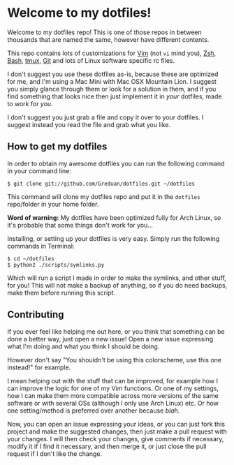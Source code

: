 # Welcome to my dotfiles!

Welcome to my dotfiles repo! This is one of those repos in between thousands that are named the same, however have different contents.

This repo contains lots of customizations for [Vim][1] (not `vi` mind you), [Zsh][2], [Bash][3], [tmux][4], [Git][5] and lots of Linux software specific rc files.

I don't suggest you use these dotfiles as-is, because these are optimized for me, and I'm using a Mac Mini with Mac OSX Mountain Lion. I suggest you simply glance through them or look for a solution in them, and if you find something that looks nice then just implement it in *your* dotfiles, made to work for *you*.

I don't suggest you just grab a  file and copy it over to your dotfiles. I suggest instead you read the file and grab what you like.

## How to get my dotfiles

In order to obtain my awesome dotfiles you can run the following command in your command line:

    $ git clone git://github.com/Greduan/dotfiles.git ~/dotfiles

This command will clone my dotfiles repo and put it in the `dotfiles` repo/folder in your home folder.

**Word of warning:** My dotfiles have been optimized fully for Arch Linux, so it's probable that some things don't work for you...

Installing, or setting up your dotfiles is very easy. Simply run the following commands in Terminal:

    $ cd ~/dotfiles
    $ python2 ./scripts/symlinks.py

Which will run a script I made in order to make the symlinks, and other stuff, for you! This will not make a backup of anything, so if you do need backups, make them before running this script.

## Contributing

If you ever feel like helping me out here, or you think that something can be done a better way, just open a new issue! Open a new issue expressing what I'm doing and what you think I should be doing.

However don't say "You shouldn't be using this colorscheme, use this one instead!" for example.

I mean helping out with the stuff that can be improved, for example how I can improve the logic for one of my Vim functions. Or one of my settings, how I can make them more compatible across more versions of the same software or with several OSs (although I only use Arch Linux) etc. Or how one setting/method is preferred over another because *blah*.

Now, you can open an issue expressing your ideas, or you can just fork this project and make the suggested changes, then just make a pull request with your changes. I will then check your changes, give comments if necessary, modify it if I find it necessary, and then merge it, or just close the pull request if I don't like the change.


  [1]: http://www.vim.org/
  [2]: http://es.wikipedia.org/wiki/Zsh
  [3]: http://es.wikipedia.org/wiki/Bash
  [4]: http://tmux.sourceforge.net/
  [5]: http://git-scm.com/
